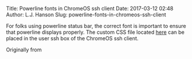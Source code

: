 Title: Powerline fonts in ChromeOS ssh client
Date: 2017-03-12 02:48
Author: L.J. Hanson
Slug: powerline-fonts-in-chromeos-ssh-client

For folks using powerline status bar, the correct font is important to ensure that powerline displays properly. The custom CSS file located [here](https://cdn.rawgit.com/wernight/powerline-web-fonts/8040cf32c146c7cd4f776c1484d23dc40685c1bc/PowerlineFonts.css) can be placed in the user ssh box of the ChromeOS ssh client.

</p>
Originally from <https://github.com/wernight/powerline-web-fonts>

</p>
